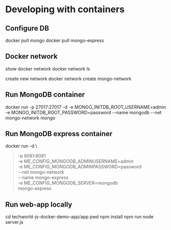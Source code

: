 # Developing with containers

## Configure DB

docker pull mongo
docker pull mongo-express

## Docker network

show docker network
docker network ls

create new network
docker network create mongo-network

## Run MongoDB container

docker run -p 27017:27017 -d -e MONGO_INITDB_ROOT_USERNAME=admin -e MONGO_INITDB_ROOT_PASSWORD=password --name mongodb --net mongo-network  mongo

## Run MongoDB express container

docker run -d \
> -p 8081:8081 \
> -e ME_CONFIG_MONGODB_ADMINUSERNAME=admin \
> -e ME_CONFIG_MONGODB_ADMINPASSWORD=password \
> --net mongo-network \
> --name mongo-express \
> -e ME_CONFIG_MONGODB_SERVER=mongodb \
> mongo-express

## Run web-app locally

cd techworld-js-docker-demo-app/app
pwd
npm install
npm run
node server.js
